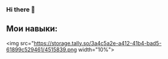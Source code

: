 ### Hi there 👋
## Мои навыки:
<img src="https://storage.tally.so/3a4c5a2e-a412-41b4-bad5-61899c529461/4515839.png width="10%">
<!--
**ArtemShevchenko2023/ArtemShevchenko2023** is a ✨ _special_ ✨ repository because its `README.md` (this file) appears on your GitHub profile.

Here are some ideas to get you started:

- 🔭 I’m currently working on ...
- 🌱 I’m currently learning ...
- 👯 I’m looking to collaborate on ...
- 🤔 I’m looking for help with ...
- 💬 Ask me about ...
- 📫 How to reach me: ...
- 😄 Pronouns: ...
- ⚡ Fun fact: ...
-->
